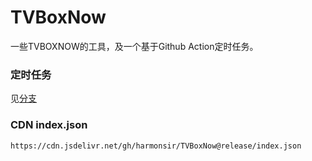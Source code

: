# TVBoxNow

一些TVBOXNOW的工具，及一个基于Github Action定时任务。


### 定时任务

见[分支](https://github.com/harmonsir/TVBoxNow/tree/release)

### CDN index.json
`https://cdn.jsdelivr.net/gh/harmonsir/TVBoxNow@release/index.json`
